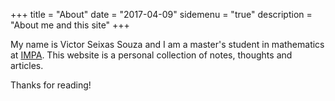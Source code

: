 +++
title = "About"
date = "2017-04-09"
sidemenu = "true"
description = "About me and this site"
+++

My name is Victor Seixas Souza and I am a master's student in mathematics at [IMPA](https://impa.br).
This website is a personal collection of notes, thoughts and articles.

Thanks for reading!
